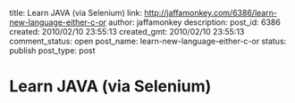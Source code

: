 title: Learn JAVA (via Selenium)
link: http://jaffamonkey.com/6386/learn-new-language-either-c-or
author: jaffamonkey
description: 
post_id: 6386
created: 2010/02/10 23:55:13
created_gmt: 2010/02/10 23:55:13
comment_status: open
post_name: learn-new-language-either-c-or
status: publish
post_type: post

# Learn JAVA (via Selenium)

